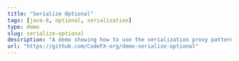 ```yaml
---
title: "Serialize Optional"
tags: [java-8, optional, serialization]
type: demo
slug: serialize-optional
description: "A demo showing how to use the serialization proxy pattern to serialize Optional instances"
url: "https://github.com/CodeFX-org/demo-serialize-optional"
---
```

